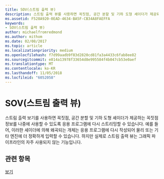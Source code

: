 ```yaml
---
title: SOV(스트림 출력 뷰)
description: 스트림 출력 뷰를 사용하면 꼭짓점, 공간 분할 및 기하 도형 셰이더가 제공되는 꼭짓점 정보를 계속 사용하려는 응용 프로그램에 다시 스트리밍할 수 있습니다.
ms.assetid: F528A920-0EAD-4634-BA5F-CB34A8FAEFFA
keywords:
- SOV(스트림 출력 뷰)
author: michaelfromredmond
ms.author: mithom
ms.date: 02/08/2017
ms.topic: article
ms.localizationpriority: medium
ms.openlocfilehash: f7d99aadb9f83d2820cd81fa3a4433c6fab8ee82
ms.sourcegitcommit: e814a13978f33654d8e995584f4b047cb53e0aef
ms.translationtype: MT
ms.contentlocale: ko-KR
ms.lasthandoff: 11/05/2018
ms.locfileid: "6052058"
---
```

# <a name="stream-output-view-sov"></a>SOV(스트림 출력 뷰)


스트림 출력 보기를 사용하면 꼭짓점, 공간 분할 및 기하 도형 셰이더가 제공하는 꼭짓점 정보를 나중에 사용할 수 있도록 응용 프로그램에 다시 스트리밍할 수 있습니다. 예를 들어, 이러한 셰이더에 의해 왜곡되는 개체는 응용 프로그램에 다시 작성되어 물리 또는 기타 엔진에 더 정확하게 입력할 수 있습니다. 하지만 실제로 스트림 출력 뷰는 그래픽 파이프라인의 자주 사용되지 않는 기능입니다.

## <a name="span-idrelated-topicsspanrelated-topics"></a><span id="related-topics"></span>관련 항목


[보기](views.md)

 

 




